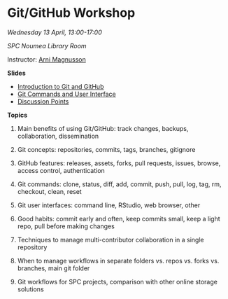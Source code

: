 # Git/GitHub Workshop

*Wednesday 13 April, 13:00-17:00*

*SPC Noumea Library Room*

Instructor: [Arni Magnusson](https://github.com/arni-magnusson)

**Slides**

- [Introduction to Git and GitHub](slides/01_intro/01_intro.pdf)
- [Git Commands and User Interface](slides/02_git/02_git.pdf)
- [Discussion Points](slides/03_discussion/03_discussion.pdf)

**Topics**

1. Main benefits of using Git/GitHub: track changes, backups, collaboration,
   dissemination

2. Git concepts: repositories, commits, tags, branches, gitignore

3. GitHub features: releases, assets, forks, pull requests, issues, browse,
   access control, authentication

4. Git commands: clone, status, diff, add, commit, push, pull, log, tag, rm,
   checkout, clean, reset

5. Git user interfaces: command line, RStudio, web browser, other

6. Good habits: commit early and often, keep commits small, keep a light repo,
   pull before making changes

7. Techniques to manage multi-contributor collaboration in a single repository

8. When to manage workflows in separate folders vs. repos vs. forks vs.
   branches, main git folder

9. Git workflows for SPC projects, comparison with other online storage
   solutions
